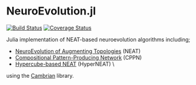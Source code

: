 # NeuroEvolution.jl

[![Build Status](https://travis-ci.org/TemplierPaul/NeuroEvolution.jl.svg?branch=master)](https://travis-ci.org/TemplierPaul/NeuroEvolution.jl)
[![Coverage Status](https://coveralls.io/repos/github/TemplierPaul/NeuroEvolution.jl/badge.svg?branch=master)](https://coveralls.io/github/TemplierPaul/NeuroEvolution.jl?branch=master)


Julia implementation of NEAT-based neuroevolution algorithms including;
- [NeuroEvolution of Augmenting Topologies](http://nn.cs.utexas.edu/downloads/papers/stanley.cec02.pdf) (NEAT) 
- [Compositional Pattern-Producing Network](http://eplex.cs.ucf.edu/papers/stanley_gpem07.pdf) (CPPN) 
- [Hypercube-based NEAT](https://stars.library.ucf.edu/facultybib2000/2178/) (HyperNEAT) \

using the [Cambrian](https://github.com/d9w/Cambrian.jl) library.

